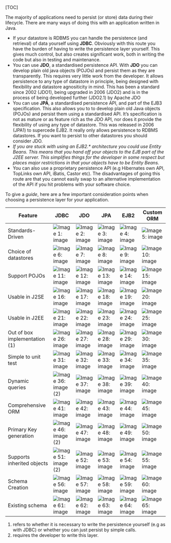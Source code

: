 [TOC]

The majority of applications need to persist (or store) data during their lifecycle. There are many ways of doing this with an application written in Java.

*   If your datastore is RDBMS you can handle the persistence (and retrieval) of data yourself using **JDBC**. Obviously with this route you have the burden of having to write the persistence layer yourself. This gives much control, but also creates significant work, both in writing the code but also in testing and maintenance.
*   You can use **JDO**, a standardised persistence API. With **JDO** you can develop plain old java objects (POJOs) and persist them as they are transparently. This requires very little work from the developer. It allows persistence to any type of datastore in principle, being designed with flexibility and datastore agnositicity in mind. This has been a standard since 2002 (JDO1), being upgraded in 2006 (JDO2) and is in the process of being developed further (JDO2.1) by Apache JDO
*   You can use **JPA**, a standardised persistence API, and part of the EJB3 specification. This also allows you to to develop plain old Java objects (POJOs) and persist them using a standardised API. It’s specification is not as mature or as feature rich as the JDO API, nor does it provide the flexibility of using any type of datastore. This was released in 2006 (JPA1) to supercede EJB2. It really only allows persistence to RDBMS datastores. If you want to persist to other datastores you should consider JDO.
*   _If you are stuck with using an EJB2.\* architecture you could use Entity Beans. This means that you hand off your objects to the EJB part of the J2EE server. This simplifies things for the developer in some respect but places major restrictions in that your objects have to be Entity Beans._
*   You can also use a proprietary persistence API (e.g Hibernates own API, TopLinks own API, iBatis, Castor etc). The disadvantages of going this route are that you cannot easily swap to an alternative implementation of the API if you hit problems with your software choice.

To give a _guide_, here are a few important consideration points when choosing a persistence layer for your application.

| Feature | JDBC | JDO | JPA | EJB2 | Custom ORM |
| --- | --- | --- | --- | --- | --- |
| Standards-Driven| ![Image 1: image](https://db.apache.org/jdo/images/icon_success_sml.png)| ![Image 2: image](https://db.apache.org/jdo/images/icon_success_sml.png)| ![Image 3: image](https://db.apache.org/jdo/images/icon_success_sml.png)| ![Image 4: image](https://db.apache.org/jdo/images/icon_success_sml.png)| ![Image 5: image](https://db.apache.org/jdo/images/icon_error_sml.png)|
| Choice of datastores| ![Image 6: image](https://db.apache.org/jdo/images/icon_error_sml.png)| ![Image 7: image](https://db.apache.org/jdo/images/icon_success_sml.png)| ![Image 8: image](https://db.apache.org/jdo/images/icon_error_sml.png)| ![Image 9: image](https://db.apache.org/jdo/images/icon_error_sml.png)| ![Image 10: image](https://db.apache.org/jdo/images/icon_success_sml.png)|
| Support POJOs| ![Image 11: image](https://db.apache.org/jdo/images/icon_success_sml.png)| ![Image 12: image](https://db.apache.org/jdo/images/icon_success_sml.png)| ![Image 13: image](https://db.apache.org/jdo/images/icon_success_sml.png)| ![Image 14: image](https://db.apache.org/jdo/images/icon_error_sml.png)| ![Image 15: image](https://db.apache.org/jdo/images/icon_success_sml.png)|
| Usable in J2SE| ![Image 16: image](https://db.apache.org/jdo/images/icon_success_sml.png)| ![Image 17: image](https://db.apache.org/jdo/images/icon_success_sml.png)| ![Image 18: image](https://db.apache.org/jdo/images/icon_success_sml.png)| ![Image 19: image](https://db.apache.org/jdo/images/icon_error_sml.png)| ![Image 20: image](https://db.apache.org/jdo/images/icon_success_sml.png)|
| Usable in J2EE| ![Image 21: image](https://db.apache.org/jdo/images/icon_success_sml.png)| ![Image 22: image](https://db.apache.org/jdo/images/icon_success_sml.png)| ![Image 23: image](https://db.apache.org/jdo/images/icon_success_sml.png)| ![Image 24: image](https://db.apache.org/jdo/images/icon_success_sml.png)| ![Image 25: image](https://db.apache.org/jdo/images/icon_success_sml.png)|
| Out of box implementation (1)| ![Image 26: image](https://db.apache.org/jdo/images/icon_error_sml.png)| ![Image 27: image](https://db.apache.org/jdo/images/icon_success_sml.png)| ![Image 28: image](https://db.apache.org/jdo/images/icon_success_sml.png)| ![Image 29: image](https://db.apache.org/jdo/images/icon_error_sml.png)| ![Image 30: image](https://db.apache.org/jdo/images/icon_success_sml.png)|
| Simple to unit test| ![Image 31: image](https://db.apache.org/jdo/images/icon_success_sml.png)| ![Image 32: image](https://db.apache.org/jdo/images/icon_success_sml.png)| ![Image 33: image](https://db.apache.org/jdo/images/icon_success_sml.png)| ![Image 34: image](https://db.apache.org/jdo/images/icon_error_sml.png)| ![Image 35: image](https://db.apache.org/jdo/images/icon_success_sml.png)|
| Dynamic queries| ![Image 36: image](https://db.apache.org/jdo/images/icon_success_sml.png) (2)| ![Image 37: image](https://db.apache.org/jdo/images/icon_success_sml.png)| ![Image 38: image](https://db.apache.org/jdo/images/icon_success_sml.png)| ![Image 39: image](https://db.apache.org/jdo/images/icon_error_sml.png)| ![Image 40: image](https://db.apache.org/jdo/images/icon_success_sml.png)|
| Comprehensive ORM| ![Image 41: image](https://db.apache.org/jdo/images/icon_warning_sml.png)| ![Image 42: image](https://db.apache.org/jdo/images/icon_success_sml.png)| ![Image 43: image](https://db.apache.org/jdo/images/icon_warning_sml.png)| ![Image 44: image](https://db.apache.org/jdo/images/icon_error_sml.png)| ![Image 45: image](https://db.apache.org/jdo/images/icon_success_sml.png)|
| Primary Key generation | ![Image 46: image](https://db.apache.org/jdo/images/icon_success_sml.png) (2)| ![Image 47: image](https://db.apache.org/jdo/images/icon_success_sml.png)| ![Image 48: image](https://db.apache.org/jdo/images/icon_success_sml.png)| ![Image 49: image](https://db.apache.org/jdo/images/icon_success_sml.png)| ![Image 50: image](https://db.apache.org/jdo/images/icon_success_sml.png)|
| Supports inherited objects | ![Image 51: image](https://db.apache.org/jdo/images/icon_success_sml.png) (2)| ![Image 52: image](https://db.apache.org/jdo/images/icon_success_sml.png)| ![Image 53: image](https://db.apache.org/jdo/images/icon_success_sml.png)| ![Image 54: image](https://db.apache.org/jdo/images/icon_success_sml.png)| ![Image 55: image](https://db.apache.org/jdo/images/icon_success_sml.png)|
| Schema Creation | ![Image 56: image](https://db.apache.org/jdo/images/icon_error_sml.png)| ![Image 57: image](https://db.apache.org/jdo/images/icon_success_sml.png)| ![Image 58: image](https://db.apache.org/jdo/images/icon_success_sml.png)| ![Image 59: image](https://db.apache.org/jdo/images/icon_success_sml.png)| ![Image 60: image](https://db.apache.org/jdo/images/icon_success_sml.png)|
| Existing schema | ![Image 61: image](https://db.apache.org/jdo/images/icon_success_sml.png)| ![Image 62: image](https://db.apache.org/jdo/images/icon_success_sml.png)| ![Image 63: image](https://db.apache.org/jdo/images/icon_success_sml.png)| ![Image 64: image](https://db.apache.org/jdo/images/icon_success_sml.png)| ![Image 65: image](https://db.apache.org/jdo/images/icon_success_sml.png)|

1.  refers to whether it is necessary to write the persistence yourself (e.g as with JDBC) or whether you can just persist by simple calls.
2.  requires the developer to write this layer.
